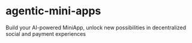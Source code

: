 # agentic-mini-apps
Build your AI-powered MiniApp, unlock new possibilities in decentralized social and payment experiences
